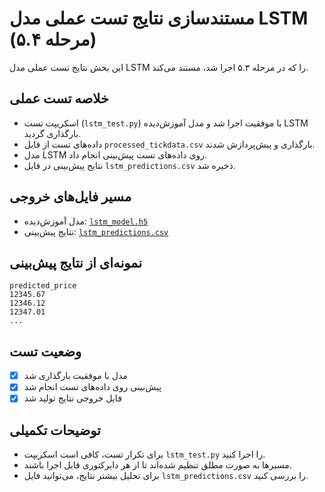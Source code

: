 # مستندسازی نتایج تست عملی مدل LSTM (مرحله ۵.۴)

این بخش نتایج تست عملی مدل LSTM را که در مرحله ۵.۳ اجرا شد، مستند می‌کند.

## خلاصه تست عملی
- اسکریپت تست (`lstm_test.py`) با موفقیت اجرا شد و مدل آموزش‌دیده LSTM بارگذاری گردید.
- داده‌های تست از فایل `processed_tickdata.csv` بارگذاری و پیش‌پردازش شدند.
- مدل LSTM روی داده‌های تست پیش‌بینی انجام داد.
- نتایج پیش‌بینی در فایل `lstm_predictions.csv` ذخیره شد.

## مسیر فایل‌های خروجی
- مدل آموزش‌دیده: [`lstm_model.h5`](../5.2_training_evaluation/lstm_model.h5)
- نتایج پیش‌بینی: [`lstm_predictions.csv`](./lstm_predictions.csv)

## نمونه‌ای از نتایج پیش‌بینی
```csv
predicted_price
12345.67
12346.12
12347.01
...
```

## وضعیت تست
- [x] مدل با موفقیت بارگذاری شد
- [x] پیش‌بینی روی داده‌های تست انجام شد
- [x] فایل خروجی نتایج تولید شد

## توضیحات تکمیلی
- برای تکرار تست، کافی است اسکریپت `lstm_test.py` را اجرا کنید.
- مسیرها به صورت مطلق تنظیم شده‌اند تا از هر دایرکتوری قابل اجرا باشند.
- برای تحلیل بیشتر نتایج، می‌توانید فایل `lstm_predictions.csv` را بررسی کنید.
